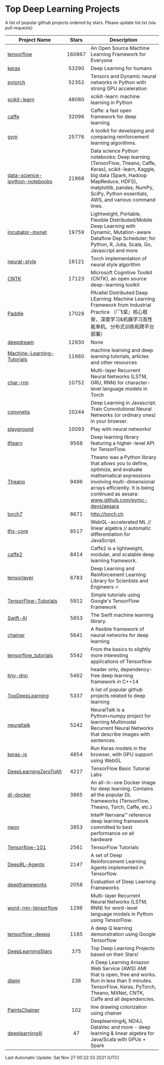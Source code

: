# Top Deep Learning Projects
A list of popular github projects ordered by stars.
Please update list.txt (via pull requests)

|Project Name| Stars | Description |
| ---------- |:-----:| ----------- |
| [tensorflow](https://github.com/tensorflow/tensorflow) | 160867 | An Open Source Machine Learning Framework for Everyone |
| [keras](https://github.com/keras-team/keras) | 53290 | Deep Learning for humans |
| [pytorch](https://github.com/pytorch/pytorch) | 52352 | Tensors and Dynamic neural networks in Python with strong GPU acceleration |
| [scikit-learn](https://github.com/scikit-learn/scikit-learn) | 48080 | scikit-learn: machine learning in Python |
| [caffe](https://github.com/BVLC/caffe) | 32096 | Caffe: a fast open framework for deep learning. |
| [gym](https://github.com/openai/gym) | 25776 | A toolkit for developing and comparing reinforcement learning algorithms. |
| [data-science-ipython-notebooks](https://github.com/donnemartin/data-science-ipython-notebooks) | 21868 | Data science Python notebooks: Deep learning (TensorFlow, Theano, Caffe, Keras), scikit-learn, Kaggle, big data (Spark, Hadoop MapReduce, HDFS), matplotlib, pandas, NumPy, SciPy, Python essentials, AWS, and various command lines. |
| [incubator-mxnet](https://github.com/apache/incubator-mxnet) | 19759 | Lightweight, Portable, Flexible Distributed/Mobile Deep Learning with Dynamic, Mutation-aware Dataflow Dep Scheduler; for Python, R, Julia, Scala, Go, Javascript and more |
| [neural-style](https://github.com/jcjohnson/neural-style) | 18121 | Torch implementation of neural style algorithm |
| [CNTK](https://github.com/microsoft/CNTK) | 17123 | Microsoft Cognitive Toolkit (CNTK), an open source deep-learning toolkit |
| [Paddle](https://github.com/PaddlePaddle/Paddle) | 17028 | PArallel Distributed Deep LEarning: Machine Learning Framework from Industrial Practice （『飞桨』核心框架，深度学习&机器学习高性能单机、分布式训练和跨平台部署） |
| [deepdream](https://github.com/google/deepdream) | 12930 | None |
| [Machine-Learning-Tutorials](https://github.com/ujjwalkarn/Machine-Learning-Tutorials) | 11660 | machine learning and deep learning tutorials, articles and other resources  |
| [char-rnn](https://github.com/karpathy/char-rnn) | 10752 | Multi-layer Recurrent Neural Networks (LSTM, GRU, RNN) for character-level language models in Torch |
| [convnetjs](https://github.com/karpathy/convnetjs) | 10244 | Deep Learning in Javascript. Train Convolutional Neural Networks (or ordinary ones) in your browser. |
| [playground](https://github.com/tensorflow/playground) | 10093 | Play with neural networks! |
| [tflearn](https://github.com/tflearn/tflearn) | 9568 | Deep learning library featuring a higher-level API for TensorFlow. |
| [Theano](https://github.com/Theano/Theano) | 9496 | Theano was a Python library that allows you to define, optimize, and evaluate mathematical expressions involving multi-dimensional arrays efficiently. It is being continued as aesara: www.github.com/pymc-devs/aesara |
| [torch7](https://github.com/torch/torch7) | 8671 | http://torch.ch |
| [tfjs-core](https://github.com/tensorflow/tfjs-core) | 8517 | WebGL-accelerated ML // linear algebra // automatic differentiation for JavaScript. |
| [caffe2](https://github.com/facebookarchive/caffe2) | 8414 | Caffe2 is a lightweight, modular, and scalable deep learning framework. |
| [tensorlayer](https://github.com/tensorlayer/tensorlayer) | 6783 | Deep Learning and Reinforcement Learning Library for Scientists and Engineers 🔥 |
| [TensorFlow-Tutorials](https://github.com/nlintz/TensorFlow-Tutorials) | 5912 | Simple tutorials using Google's TensorFlow Framework |
| [Swift-AI](https://github.com/Swift-AI/Swift-AI) | 5853 | The Swift machine learning library. |
| [chainer](https://github.com/chainer/chainer) | 5641 | A flexible framework of neural networks for deep learning |
| [tensorflow_tutorials](https://github.com/pkmital/tensorflow_tutorials) | 5542 | From the basics to slightly more interesting applications of Tensorflow |
| [tiny-dnn](https://github.com/tiny-dnn/tiny-dnn) | 5462 | header only, dependency-free deep learning framework in C++14 |
| [TopDeepLearning](https://github.com/aymericdamien/TopDeepLearning) | 5337 | A list of popular github projects related to deep learning |
| [neuraltalk](https://github.com/karpathy/neuraltalk) | 5242 | NeuralTalk is a Python+numpy project for learning Multimodal Recurrent Neural Networks that describe images with sentences. |
| [keras-js](https://github.com/transcranial/keras-js) | 4854 | Run Keras models in the browser, with GPU support using WebGL |
| [DeepLearningZeroToAll](https://github.com/hunkim/DeepLearningZeroToAll) | 4227 | TensorFlow Basic Tutorial Labs |
| [dl-docker](https://github.com/floydhub/dl-docker) | 3865 | An all-in-one Docker image for deep learning. Contains all the popular DL frameworks (TensorFlow, Theano, Torch, Caffe, etc.) |
| [neon](https://github.com/NervanaSystems/neon) | 3853 | Intel® Nervana™ reference deep learning framework committed to best performance on all hardware |
| [Tensorflow-101](https://github.com/sjchoi86/Tensorflow-101) | 2561 | TensorFlow Tutorials |
| [DeepRL-Agents](https://github.com/awjuliani/DeepRL-Agents) | 2147 | A set of Deep Reinforcement Learning Agents implemented in Tensorflow. |
| [deepframeworks](https://github.com/zer0n/deepframeworks) | 2058 | Evaluation of Deep Learning Frameworks |
| [word-rnn-tensorflow](https://github.com/hunkim/word-rnn-tensorflow) | 1296 | Multi-layer Recurrent Neural Networks (LSTM, RNN) for word-level language models in Python using TensorFlow. |
| [tensorflow-deepq](https://github.com/siemanko/tensorflow-deepq) | 1165 | A deep Q learning demonstration using Google Tensorflow |
| [DeepLearningStars](https://github.com/hunkim/DeepLearningStars) | 375 | Top Deep Learning Projects based on their Stars! |
| [dlami](https://github.com/ritchieng/dlami) | 238 | A Deep Learning Amazon Web Service (AWS) AMI that is open, free and works. Run in less than 5 minutes. TensorFlow, Keras, PyTorch, Theano, MXNet, CNTK, Caffe and all dependencies. |
| [PaintsChainer](https://github.com/taizan/PaintsChainer) | 102 | line drawing colorization using chainer |
| [deeplearning4j](https://github.com/deeplearning4j/deeplearning4j) | 47 | Deeplearning4j, ND4J, DataVec and more - deep learning & linear algebra for Java/Scala with GPUs + Spark |

Last Automatic Update: Sat Nov 27 00:22:33 2021 (UTC)

